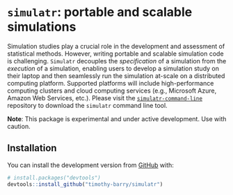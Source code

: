 
<!-- README.md is generated from README.Rmd. Please edit that file -->

# `simulatr`: portable and scalable simulations

Simulation studies play a crucial role in the development and assessment
of statistical methods. However, writing portable and scalable
simulation code is challenging. `Simulatr` decouples the *specification*
of a simulation from the *execution* of a simulation, enabling users to
develop a simulation study on their laptop and then seamlessly run the
simulation at-scale on a distributed computing platform. Supported
platforms will include high-performance computing clusters and cloud
computing services (e.g., Microsoft Azure, Amazon Web Services, etc.).
Please visit the
[`simulatr-command-line`](https://github.com/timothy-barry/simulatr-command-line)
repository to download the `simulatr` command line tool.

**Note**: This package is experimental and under active development. Use
with caution.

## Installation

You can install the development version from
[GitHub](https://github.com/) with:

``` r
# install.packages("devtools")
devtools::install_github("timothy-barry/simulatr")
```
